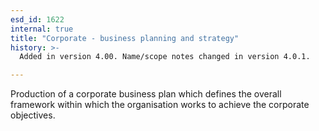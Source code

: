 ```yaml
---
esd_id: 1622
internal: true
title: "Corporate - business planning and strategy"
history: >-
  Added in version 4.00. Name/scope notes changed in version 4.0.1.

---
```


Production of a corporate business plan which defines the overall framework within which the organisation works to achieve the corporate objectives.


